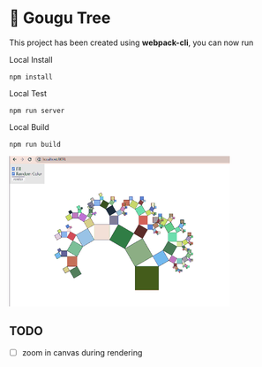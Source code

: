 # 🚀 Gougu Tree

This project has been created using **webpack-cli**, you can now run

Local Install
```
npm install
```

Local Test
```
npm run server
```

Local Build
```
npm run build
```

<img src="gougu-tree.gif"/>

## TODO
- [ ] zoom in canvas during rendering
